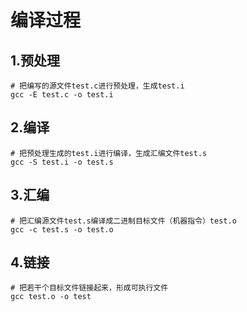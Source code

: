 # 编译过程
## 1.预处理
```shell
# 把编写的源文件test.c进行预处理，生成test.i
gcc -E test.c -o test.i
```

## 2.编译
```shell
# 把预处理生成的test.i进行编译，生成汇编文件test.s
gcc -S test.i -o test.s
```

## 3.汇编
```shell
# 把汇编源文件test.s编译成二进制目标文件（机器指令）test.o
gcc -c test.s -o test.o
```

## 4.链接
```shell
# 把若干个目标文件链接起来，形成可执行文件
gcc test.o -o test
```